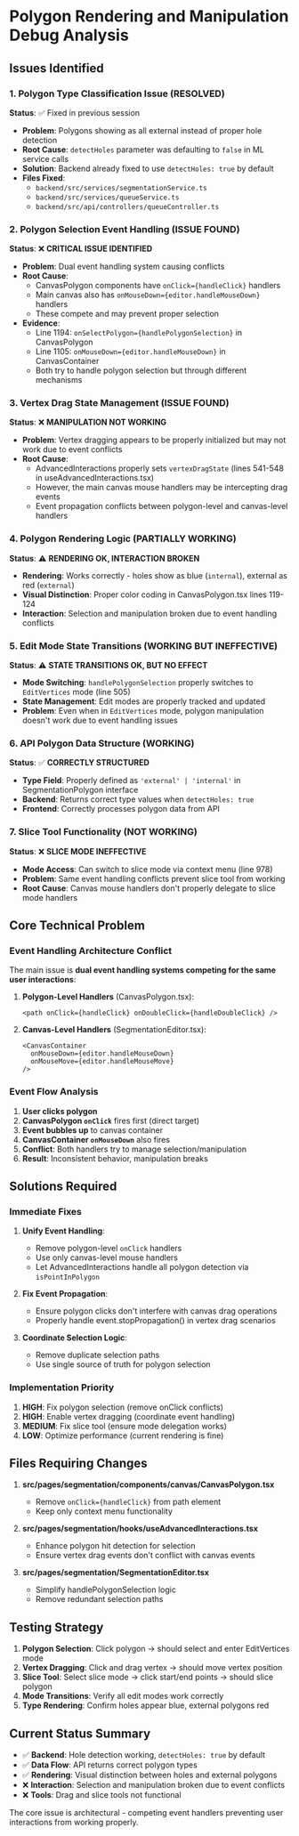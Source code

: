 # Polygon Rendering and Manipulation Debug Analysis

## Issues Identified

### 1. Polygon Type Classification Issue (RESOLVED)

**Status**: ✅ Fixed in previous session

- **Problem**: Polygons showing as all external instead of proper hole detection
- **Root Cause**: `detectHoles` parameter was defaulting to `false` in ML service calls
- **Solution**: Backend already fixed to use `detectHoles: true` by default
- **Files Fixed**:
  - `backend/src/services/segmentationService.ts`
  - `backend/src/services/queueService.ts`
  - `backend/src/api/controllers/queueController.ts`

### 2. Polygon Selection Event Handling (ISSUE FOUND)

**Status**: ❌ **CRITICAL ISSUE IDENTIFIED**

- **Problem**: Dual event handling system causing conflicts
- **Root Cause**:
  - CanvasPolygon components have `onClick={handleClick}` handlers
  - Main canvas also has `onMouseDown={editor.handleMouseDown}` handlers
  - These compete and may prevent proper selection
- **Evidence**:
  - Line 1194: `onSelectPolygon={handlePolygonSelection}` in CanvasPolygon
  - Line 1105: `onMouseDown={editor.handleMouseDown}` in CanvasContainer
  - Both try to handle polygon selection but through different mechanisms

### 3. Vertex Drag State Management (ISSUE FOUND)

**Status**: ❌ **MANIPULATION NOT WORKING**

- **Problem**: Vertex dragging appears to be properly initialized but may not work due to event conflicts
- **Root Cause**:
  - AdvancedInteractions properly sets `vertexDragState` (lines 541-548 in useAdvancedInteractions.tsx)
  - However, the main canvas mouse handlers may be intercepting drag events
  - Event propagation conflicts between polygon-level and canvas-level handlers

### 4. Polygon Rendering Logic (PARTIALLY WORKING)

**Status**: ⚠️ **RENDERING OK, INTERACTION BROKEN**

- **Rendering**: Works correctly - holes show as blue (`internal`), external as red (`external`)
- **Visual Distinction**: Proper color coding in CanvasPolygon.tsx lines 119-124
- **Interaction**: Selection and manipulation broken due to event handling conflicts

### 5. Edit Mode State Transitions (WORKING BUT INEFFECTIVE)

**Status**: ⚠️ **STATE TRANSITIONS OK, BUT NO EFFECT**

- **Mode Switching**: `handlePolygonSelection` properly switches to `EditVertices` mode (line 505)
- **State Management**: Edit modes are properly tracked and updated
- **Problem**: Even when in `EditVertices` mode, polygon manipulation doesn't work due to event handling issues

### 6. API Polygon Data Structure (WORKING)

**Status**: ✅ **CORRECTLY STRUCTURED**

- **Type Field**: Properly defined as `'external' | 'internal'` in SegmentationPolygon interface
- **Backend**: Returns correct type values when `detectHoles: true`
- **Frontend**: Correctly processes polygon data from API

### 7. Slice Tool Functionality (NOT WORKING)

**Status**: ❌ **SLICE MODE INEFFECTIVE**

- **Mode Access**: Can switch to slice mode via context menu (line 978)
- **Problem**: Same event handling conflicts prevent slice tool from working
- **Root Cause**: Canvas mouse handlers don't properly delegate to slice mode handlers

## Core Technical Problem

### Event Handling Architecture Conflict

The main issue is **dual event handling systems competing for the same user interactions**:

1. **Polygon-Level Handlers** (CanvasPolygon.tsx):

   ```tsx
   <path onClick={handleClick} onDoubleClick={handleDoubleClick} />
   ```

2. **Canvas-Level Handlers** (SegmentationEditor.tsx):
   ```tsx
   <CanvasContainer
     onMouseDown={editor.handleMouseDown}
     onMouseMove={editor.handleMouseMove}
   />
   ```

### Event Flow Analysis

1. **User clicks polygon**
2. **CanvasPolygon `onClick`** fires first (direct target)
3. **Event bubbles up** to canvas container
4. **CanvasContainer `onMouseDown`** also fires
5. **Conflict**: Both handlers try to manage selection/manipulation
6. **Result**: Inconsistent behavior, manipulation breaks

## Solutions Required

### Immediate Fixes

1. **Unify Event Handling**:
   - Remove polygon-level `onClick` handlers
   - Use only canvas-level mouse handlers
   - Let AdvancedInteractions handle all polygon detection via `isPointInPolygon`

2. **Fix Event Propagation**:
   - Ensure polygon clicks don't interfere with canvas drag operations
   - Properly handle event.stopPropagation() in vertex drag scenarios

3. **Coordinate Selection Logic**:
   - Remove duplicate selection paths
   - Use single source of truth for polygon selection

### Implementation Priority

1. **HIGH**: Fix polygon selection (remove onClick conflicts)
2. **HIGH**: Enable vertex dragging (coordinate event handling)
3. **MEDIUM**: Fix slice tool (ensure mode delegation works)
4. **LOW**: Optimize performance (current rendering is fine)

## Files Requiring Changes

1. **src/pages/segmentation/components/canvas/CanvasPolygon.tsx**
   - Remove `onClick={handleClick}` from path element
   - Keep only context menu functionality

2. **src/pages/segmentation/hooks/useAdvancedInteractions.tsx**
   - Enhance polygon hit detection for selection
   - Ensure vertex drag events don't conflict with canvas events

3. **src/pages/segmentation/SegmentationEditor.tsx**
   - Simplify handlePolygonSelection logic
   - Remove redundant selection paths

## Testing Strategy

1. **Polygon Selection**: Click polygon → should select and enter EditVertices mode
2. **Vertex Dragging**: Click and drag vertex → should move vertex position
3. **Slice Tool**: Select slice mode → click start/end points → should slice polygon
4. **Mode Transitions**: Verify all edit modes work correctly
5. **Type Rendering**: Confirm holes appear blue, external polygons red

## Current Status Summary

- ✅ **Backend**: Hole detection working, `detectHoles: true` by default
- ✅ **Data Flow**: API returns correct polygon types
- ✅ **Rendering**: Visual distinction between holes and external polygons
- ❌ **Interaction**: Selection and manipulation broken due to event conflicts
- ❌ **Tools**: Drag and slice tools not functional

The core issue is architectural - competing event handlers preventing user interactions from working properly.
